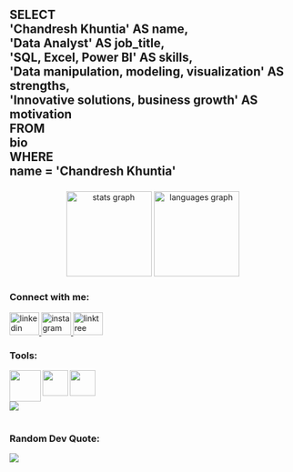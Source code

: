<h2 align="left">SELECT<br>'Chandresh Khuntia' AS name,<br>'Data Analyst' AS job_title,<br>'SQL, Excel, Power BI' AS skills,<br>'Data manipulation, modeling, visualization' AS strengths,<br>'Innovative solutions, business growth' AS motivation<br>FROM<br>bio<br>WHERE<br>name = 'Chandresh Khuntia'</h2>

###

<div align="center">
  <img src="https://github-readme-stats.vercel.app/api?username=chandreshkhuntia&hide_title=false&hide_rank=false&show_icons=true&include_all_commits=true&count_private=true&disable_animations=false&theme=dracula&locale=en&hide_border=false" height="150" alt="stats graph"  />
  <img src="https://github-readme-stats.vercel.app/api/top-langs?username=chandreshkhuntia&locale=en&hide_title=false&layout=compact&card_width=320&langs_count=5&theme=dracula&hide_border=false" height="150" alt="languages graph"  />
</div>

###
<h3 align="left">Connect with me:</h3>
<div align="left">
  <a href="www.linkedin.com/in/chandreshkhuntia" target="_blank">
    <img src="https://raw.githubusercontent.com/maurodesouza/profile-readme-generator/master/src/assets/icons/social/linkedin/default.svg" width="52" height="40" alt="linkedin logo"  />
  </a>
  <a href="https://instagram.com/chandreshkhuntia?igshid=ZDdkNTZiNTM=" target="_blank">
    <img src="https://raw.githubusercontent.com/maurodesouza/profile-readme-generator/master/src/assets/icons/social/instagram/default.svg" width="52" height="40" alt="instagram logo"  />
  </a>
  <a href="https://linktr.ee/chandreshkhuntia?utm_source=linktree_profile_share&ltsid=574eafbd-5fee-42c6-a651-3d5c67717988" target="_blank">
    <img src="https://raw.githubusercontent.com/maurodesouza/profile-readme-generator/master/src/assets/icons/social/linktree/default.svg" width="52" height="40" alt="linktree logo"  />
  </a>
</div>


###
<h3 align="left">Tools:</h3>
<img align="left" height="55" src="https://logodownload.org/wp-content/uploads/2020/04/excel-logo-0.png"  />

<img align="left" height="45" src="https://www.tigloo.es/wp-content/uploads/2021/08/Power_BI_Logo-1.png"  />

<img align="left" height="45" src="https://blog.trdesigner.net/wp-content/uploads/logoAzureSql.png"  />

###
<br clear="both">

<div align="left">
  <img src="https://profile-counter.glitch.me/chandreshkhuntia/count.svg?"  />
</div>

###

#
### Random Dev Quote:
![](https://quotes-github-readme.vercel.app/api?type=horizontal&theme=day)

